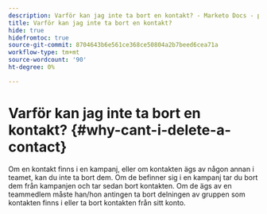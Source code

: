 ```yaml
---
description: Varför kan jag inte ta bort en kontakt? - Marketo Docs - produktdokumentation
title: Varför kan jag inte ta bort en kontakt?
hide: true
hidefromtoc: true
source-git-commit: 8704643b6e561ce368ce50804a2b7beed6cea71a
workflow-type: tm+mt
source-wordcount: '90'
ht-degree: 0%

---
```


# Varför kan jag inte ta bort en kontakt? {#why-cant-i-delete-a-contact}

Om en kontakt finns i en kampanj, eller om kontakten ägs av någon annan i teamet, kan du inte ta bort dem. Om de befinner sig i en kampanj tar du bort dem från kampanjen och tar sedan bort kontakten. Om de ägs av en teammedlem måste han/hon antingen ta bort delningen av gruppen som kontakten finns i eller ta bort kontakten från sitt konto.
